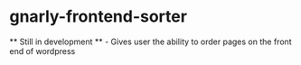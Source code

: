 gnarly-frontend-sorter
======================

** Still in development ** - Gives user the ability to order pages on the front end of wordpress
